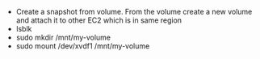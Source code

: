 - Create a snapshot from volume. From the volume create a new volume and attach it to other EC2 which is in same region
- lsblk
- sudo mkdir /mnt/my-volume
- sudo mount /dev/xvdf1 /mnt/my-volume
